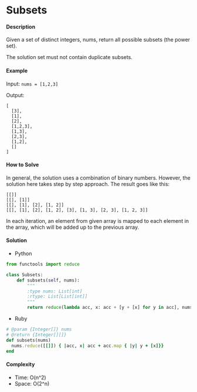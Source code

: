 # Subsets

#### Description

Given a set of distinct integers, nums, return all possible subsets (the power set).

The solution set must not contain duplicate subsets.

#### Example
Input: `nums = [1,2,3]`

Output:
```
[
  [3],
  [1],
  [2],
  [1,2,3],
  [1,3],
  [2,3],
  [1,2],
  []
]
```

#### How to Solve

In general, the solution uses a combination of binary numbers.
However, the solution here takes step by step approach. The result goes like this:

```
[[]]
[[], [1]]
[[], [1], [2], [1, 2]]
[[], [1], [2], [1, 2], [3], [1, 3], [2, 3], [1, 2, 3]]
```

In each iteration, an element from given array is mapped to each element in the array, which will be added up to the previous array.

#### Solution
- Python

```python
from functools import reduce

class Subsets:
    def subsets(self, nums):
        """
        :type nums: List[int]
        :rtype: List[List[int]]
        """
        return reduce(lambda acc, x: acc + [y + [x] for y in acc], nums, [[]])
```

- Ruby

```ruby
# @param {Integer[]} nums
# @return {Integer[][]}
def subsets(nums)
  nums.reduce([[]]) { |acc, x| acc + acc.map { |y| y + [x]}}
end
```

#### Complexity
- Time: O(n^2)
- Space: O(2^n)